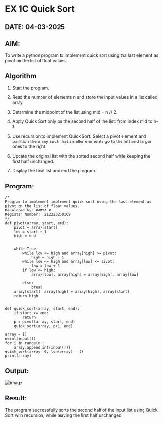 # EX 1C Quick Sort
## DATE: 04-03-2025
## AIM:
To write a python program to implement quick sort using tha last element as pivot on the list of float values.

## Algorithm
1. Start the program.

2. Read the number of elements n and store the input values in a list called array.

3. Determine the midpoint of the list using mid = n // 2.

4. Apply Quick Sort only on the second half of the list: from index mid to n-1.

5. Use recursion to implement Quick Sort:
   Select a pivot element and partition the array such that smaller elements go to the left and larger ones to the right.

6. Update the original list with the sorted second half while keeping the first half unchanged.

7. Display the final list and end the program.  

## Program:
```
/*
Program to implement implement quick sort using the last element as pivot on the list of float values.
Developed by: RAMYA R
Register Number:  212223230169
*/
def pivot(array, start, end):
    pivot = array[start]
    low = start + 1
    high = end
 
 
    while True:
        while low <= high and array[high] >= pivot:
            high = high - 1
        while low <= high and array[low] <= pivot:
            low = low + 1
        if low <= high:
            array[low], array[high] = array[high], array[low]
          
        else:
            break
    array[start], array[high] = array[high], array[start]
    return high
 
 
def quick_sort(array, start, end):
    if start >= end:
        return
    p = pivot(array, start, end)
    quick_sort(array, p+1, end)

array = []
n=int(input())
for i in range(n):
    array.append(int(input()))
quick_sort(array, 0, len(array) - 1)
print(array)
```

## Output:
![image](https://github.com/user-attachments/assets/404afd0b-bf65-4a3f-a906-9c3569c66952)



## Result:
The program successfully sorts the second half of the input list using Quick Sort with recursion, while leaving the first half unchanged.
